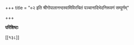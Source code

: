 +++
title = "०२ इति श्रीगोपालानन्दस्वामिविरचितं पञ्चानादिभेदनिरूपणं सम्पूर्णम्"

+++

**परिशिष्टः** 

[[१३८]]
